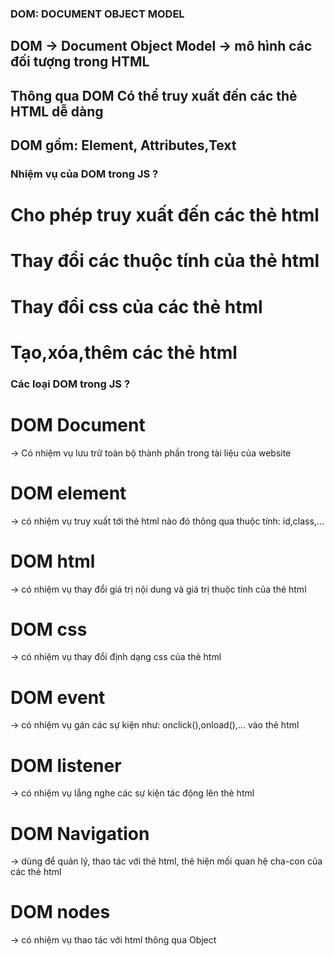 ### DOM: DOCUMENT OBJECT MODEL

## DOM -> Document Object Model -> mô hình các đối tượng trong HTML

## Thông qua DOM Có thể truy xuất đến các thẻ HTML dễ dàng

## DOM gồm: Element, Attributes,Text

### Nhiệm vụ của DOM trong JS ?

# Cho phép truy xuất đến các thẻ html

# Thay đổi các thuộc tính của thẻ html

# Thay đổi css của các thẻ html

# Tạo,xóa,thêm các thẻ html

### Các loại DOM trong JS ?

# DOM Document

-> Có nhiệm vụ lưu trữ toàn bộ thành phần trong tài liệu của website

# DOM element

-> có nhiệm vụ truy xuất tới thẻ html nào đó thông qua thuộc tính: id,class,...

# DOM html

-> có nhiệm vụ thay đổi giá trị nội dung và giá trị thuộc tính của thẻ html

# DOM css

-> có nhiệm vụ thay đổi định dạng css của thẻ html

# DOM event

-> có nhiệm vụ gán các sự kiện như: onclick(),onload(),... vào thẻ html

# DOM listener

-> có nhiệm vụ lắng nghe các sự kiện tác động lên thẻ html

# DOM Navigation

-> dùng để quản lý, thao tác với thẻ html, thẻ hiện mối quan hệ cha-con của các thẻ html

# DOM nodes

-> có nhiệm vụ thao tác với html thông qua Object
